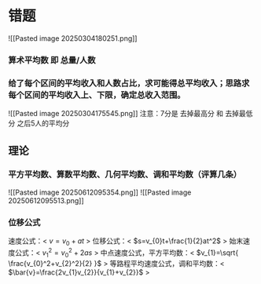 # 错题

![[Pasted image 20250304180251.png]]
### 算术平均数 即 总量/人数
### 给了每个区间的平均收入和人数占比，求可能得总平均收入；思路求每个区间的平均收入上、下限，确定总收入范围。

![[Pasted image 20250304175545.png]]
注意：7分是 去掉最高分 和 去掉最低分 之后5人的平均分

## 理论

### 平方平均数、算数平均数、几何平均数、调和平均数（评算几条）
![[Pasted image 20250612095354.png]]
![[Pasted image 20250612095513.png]]

### 位移公式
速度公式：< $v=v_{0}+at$ >
位移公式：< $s=v_{0}t+\frac{1}{2}​at^2$ >
始末速度公式：< $v_{1}^2=v_{0}^2+2as$ > 
中点速度公式，平方平均数：< $v_{1}=\sqrt{ \frac{v_{0}^2+v_{2}^2}{2} }$  >
等路程平均速度公式，调和平均数：< $\bar{v}=\frac{2v_{1}v_{2}}{v_{1}+v_{2}}$  >